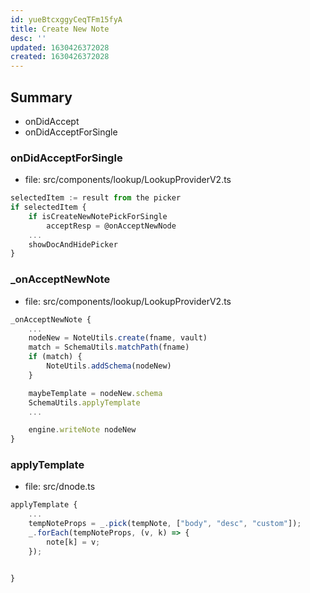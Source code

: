 ```yaml
---
id: yueBtcxggyCeqTFm15fyA
title: Create New Note
desc: ''
updated: 1630426372028
created: 1630426372028
---
```


## Summary
- onDidAccept
- onDidAcceptForSingle

### onDidAcceptForSingle
- file: src/components/lookup/LookupProviderV2.ts

```ts
selectedItem := result from the picker
if selectedItem {
    if isCreateNewNotePickForSingle
        acceptResp = @onAcceptNewNode
    ...
    showDocAndHidePicker
}
```


### _onAcceptNewNote
- file: src/components/lookup/LookupProviderV2.ts

```ts
_onAcceptNewNote {
    ...
    nodeNew = NoteUtils.create(fname, vault)
    match = SchemaUtils.matchPath(fname)
    if (match) {
        NoteUtils.addSchema(nodeNew)
    }

    maybeTemplate = nodeNew.schema
    SchemaUtils.applyTemplate
    ...

    engine.writeNote nodeNew
}

```

### applyTemplate
- file: src/dnode.ts

```ts
applyTemplate {
    ...
    tempNoteProps = _.pick(tempNote, ["body", "desc", "custom"]);
    _.forEach(tempNoteProps, (v, k) => {
        note[k] = v;
    });


}
```

